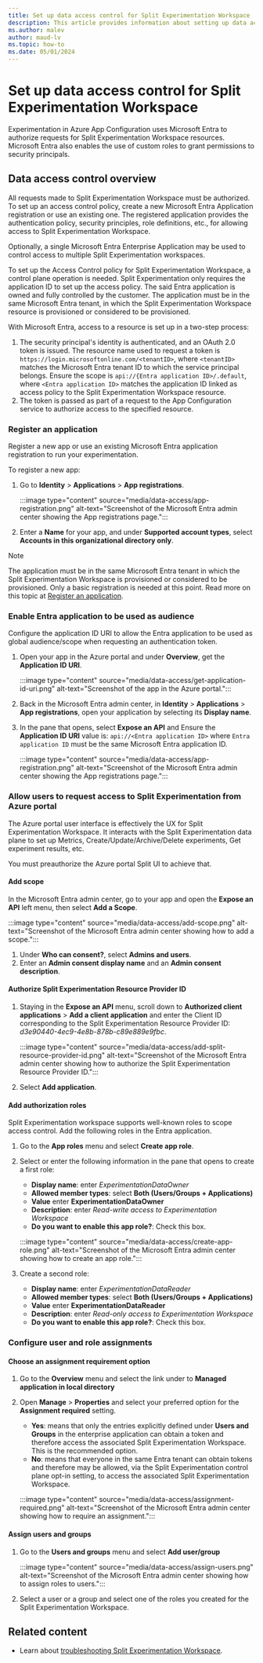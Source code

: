 ```yaml
---
title: Set up data access control for Split Experimentation Workspace
description: This article provides information about setting up data access control for Split Experimentation Workspace.
ms.author: malev
author: maud-lv
ms.topic: how-to
ms.date: 05/01/2024
---
```


# Set up data access control for Split Experimentation Workspace

Experimentation in Azure App Configuration uses Microsoft Entra to authorize requests for Split Experimentation Workspace resources. Microsoft Entra also enables the use of custom roles to grant permissions to security principals.

## Data access control overview

All requests made to Split Experimentation Workspace must be authorized. To set up an access control policy, create a new Microsoft Entra Application registration or use an existing one. The registered application provides the authentication policy, security principles, role definitions, etc., for allowing access to Split Experimentation Workspace.

Optionally, a single Microsoft Entra Enterprise Application may be used to control access to multiple Split Experimentation workspaces.

To set up the Access Control policy for Split Experimentation Workspace, a control plane operation is needed. Split Experimentation only requires the application ID to set up the access policy. The said Entra application is owned and fully controlled by the customer. The application must be in the same Microsoft Entra tenant, in which the Split Experimentation Workspace resource is provisioned or considered to be provisioned.

With Microsoft Entra, access to a resource is set up in a two-step process:

1. The security principal's identity is authenticated, and an OAuth 2.0 token is issued. The resource name used to request a token is `https://login.microsoftonline.com/<tenantID>`, where `<tenantID>` matches the Microsoft Entra tenant ID to which the service principal belongs. Ensure the scope is `api://{Entra application ID>/.default`, where `<Entra application ID>` matches the application ID linked as access policy to the Split Experimentation Workspace resource.
1. The token is passed as part of a request to the App Configuration service to authorize access to the specified resource.

### Register an application

Register a new app or use an existing Microsoft Entra application registration to run your experimentation.

To register a new app:

1. Go to **Identity** > **Applications** > **App registrations**.

    :::image type="content" source="media/data-access/app-registration.png" alt-text="Screenshot of the Microsoft Entra admin center showing the App registrations page.":::

1. Enter a **Name** for your app, and under **Supported account types**, select **Accounts in this organizational directory only**.

> [!NOTE]
> The application must be in the same Microsoft Entra tenant in which the Split Experimentation Workspace is provisioned or considered to be provisioned. Only a basic registration is needed at this point. Read more on this topic at [Register an application](/entra/identity-platform/quickstart-register-app).

### Enable Entra application to be used as audience

Configure the application ID URI to allow the Entra application to be used as global audience/scope when requesting an authentication token.

1. Open your app in the Azure portal and under **Overview**, get the **Application ID URI**.

    :::image type="content" source="media/data-access/get-application-id-uri.png" alt-text="Screenshot of the app in the Azure portal.":::

1. Back in the Microsoft Entra admin center, in **Identity** > **Applications** > **App registrations**, open your application by selecting its **Display name**.
1. In the pane that opens, select **Expose an API** and Ensure the **Application ID URI** value is: `api://<Entra application ID>` where `Entra application ID` must be the same Microsoft Entra application ID.

    :::image type="content" source="media/data-access/app-registration.png" alt-text="Screenshot of the Microsoft Entra admin center showing the App registrations page.":::

### Allow users to request access to Split Experimentation from Azure portal

The Azure portal user interface is effectively the UX for Split Experimentation Workspace. It interacts with the Split Experimentation data plane to set up Metrics, Create/Update/Archive/Delete experiments, Get experiment results, etc.

You must preauthorize the Azure portal Split UI to achieve that.

#### Add scope

In the Microsoft Entra admin center, go to your app and open the **Expose an API** left menu, then select **Add a Scope**.

:::image type="content" source="media/data-access/add-scope.png" alt-text="Screenshot of the Microsoft Entra admin center showing how to add a scope.":::

1. Under **Who can consent?**, select **Admins and users**.
1. Enter an **Admin consent display name** and an **Admin consent description**.

#### Authorize Split Experimentation Resource Provider ID

1. Staying in the **Expose an API** menu, scroll down to **Authorized client applications** > **Add a client application** and enter the Client ID corresponding to the Split Experimentation Resource Provider ID: *d3e90440-4ec9-4e8b-878b-c89e889e9fbc*.

    :::image type="content" source="media/data-access/add-split-resource-provider-id.png" alt-text="Screenshot of the Microsoft Entra admin center showing how to authorize the Split Experimentation Resource Provider ID.":::

1. Select **Add application**.

#### Add authorization roles

Split Experimentation workspace supports well-known roles to scope access control. Add the following roles in the Entra application.

1. Go to the **App roles** menu and select **Create app role**.
1. Select or enter the following information in the pane that opens to create a first role:

    - **Display name**: enter *ExperimentationDataOwner*
    - **Allowed member types**: select **Both (Users/Groups + Applications)**
    - **Value** enter **ExperimentationDataOwner**
    - **Description**: enter *Read-write access to Experimentation Workspace*
    - **Do you want to enable this app role?**: Check this box.

    :::image type="content" source="media/data-access/create-app-role.png" alt-text="Screenshot of the Microsoft Entra admin center showing how to create an app role.":::

1. Create a second role:

    - **Display name**: enter *ExperimentationDataReader*
    - **Allowed member types**: select **Both (Users/Groups + Applications)**
    - **Value** enter **ExperimentationDataReader**
    - **Description**: enter *Read-only access to Experimentation Workspace*
    - **Do you want to enable this app role?**: Check this box.

### Configure user and role assignments

#### Choose an assignment requirement option

1. Go to the **Overview** menu and select the link under to **Managed application in local directory**
1. Open **Manage** > **Properties** and select your preferred option for the **Assignment required** setting.
    - **Yes**: means that only the entries explicitly defined under **Users and Groups** in the enterprise application can obtain a token and therefore access the associated Split Experimentation Workspace. This is the recommended option.
    - **No**: means that everyone in the same Entra tenant can obtain tokens and therefore may be allowed, via the Split Experimentation control plane opt-in setting, to access the associated Split Experimentation Workspace.

    :::image type="content" source="media/data-access/assignment-required.png" alt-text="Screenshot of the Microsoft Entra admin center showing how to require an assignment.":::

#### Assign users and groups

1. Go to the **Users and groups** menu and select **Add user/group**

    :::image type="content" source="media/data-access/assign-users.png" alt-text="Screenshot of the Microsoft Entra admin center showing how to assign roles to users.":::
1. Select a user or a group and select one of the roles you created for the Split Experimentation Workspace. 

## Related content

- Learn about [troubleshooting Split Experimentation Workspace](troubleshoot.md).
